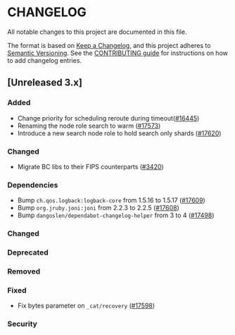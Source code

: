 # CHANGELOG
All notable changes to this project are documented in this file.

The format is based on [Keep a Changelog](https://keepachangelog.com/en/1.0.0/), and this project adheres to [Semantic Versioning](https://semver.org/spec/v2.0.0.html). See the [CONTRIBUTING guide](./CONTRIBUTING.md#Changelog) for instructions on how to add changelog entries.

## [Unreleased 3.x]
### Added
- Change priority for scheduling reroute during timeout([#16445](https://github.com/opensearch-project/OpenSearch/pull/16445))
- Renaming the node role search to warm ([#17573](https://github.com/opensearch-project/OpenSearch/pull/17573))
- Introduce a new search node role to hold search only shards ([#17620](https://github.com/opensearch-project/OpenSearch/pull/17620))

### Changed
- Migrate BC libs to their FIPS counterparts ([#3420](https://github.com/opensearch-project/OpenSearch/pull/14912))

### Dependencies
- Bump `ch.qos.logback:logback-core` from 1.5.16 to 1.5.17 ([#17609](https://github.com/opensearch-project/OpenSearch/pull/17609))
- Bump `org.jruby.joni:joni` from 2.2.3 to 2.2.5 ([#17608](https://github.com/opensearch-project/OpenSearch/pull/17608))
- Bump `dangoslen/dependabot-changelog-helper` from 3 to 4 ([#17498](https://github.com/opensearch-project/OpenSearch/pull/17498))

### Changed

### Deprecated

### Removed

### Fixed
- Fix bytes parameter on `_cat/recovery` ([#17598](https://github.com/opensearch-project/OpenSearch/pull/17598))

### Security

[Unreleased 2.x]: https://github.com/opensearch-project/OpenSearch/compare/f58d846f...main

